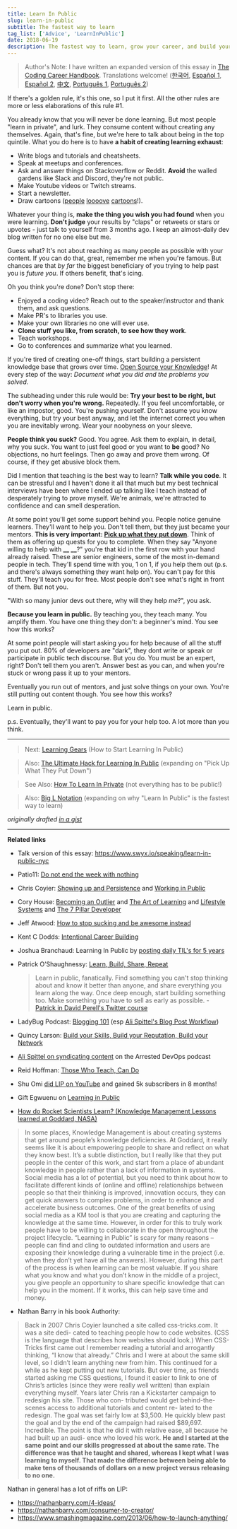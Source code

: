 ```yaml
---
title: Learn In Public
slug: learn-in-public
subtitle: The fastest way to learn
tag_list: ['Advice', 'LearnInPublic']
date: 2018-06-19
description: The fastest way to learn, grow your career, and build your network.
---
```


> Author's Note: I have written an expanded version of this essay in [The Coding Career Handbook](http://learninpublic.org/?from=swyxdotio-LIP).
> Translations welcome! ([한국어](https://velog.io/@kwanwooi/%EA%B3%B5%EA%B0%9C%EC%A0%81%EC%9C%BC%EB%A1%9C-%ED%95%99%EC%8A%B5%ED%95%98%EB%9D%BC), [Español 1](https://ricardoerl.com/blog/aprender-en-publico), [Español 2](https://gist.github.com/sw-yx/70d3ab5e9b18ff2ebdddcf45cd74ca47), [中文](https://juejin.im/post/6855456536056037389), [Português 1](https://segredo.dev/aprenda-em-publico/), [Português 2](https://mfgonzalez.github.io/aprendendo-em-publico))

If there's a golden rule, it's this one, so I put it first. All the other rules are more or less elaborations of this rule #1.

You already know that you will never be done learning. But most people "learn in private", and lurk. They consume content without creating any themselves. Again, that's fine, but we're here to talk about being in the top quintile. What you do here is to have **a habit of creating learning exhaust**:

- Write blogs and tutorials and cheatsheets.
- Speak at meetups and conferences.
- Ask and answer things on Stackoverflow or Reddit. **Avoid** the walled gardens like Slack and Discord, they're not public.
- Make Youtube videos or Twitch streams.
- Start a newsletter.
- Draw cartoons ([people](https://code-cartoons.com/) [loooove](https://wizardzines.com/) [cartoons](https://arkwright.github.io/scaling-react-server-side-rendering.html)!).

Whatever your thing is, **make the thing you wish you had found** when you were learning. **Don't judge** your results by "claps" or retweets or stars or upvotes - just talk to yourself from 3 months ago. I keep an almost-daily dev blog written for no one else but me.

Guess what? It's not about reaching as many people as possible with your content. If you can do that, great, remember me when you're famous. But chances are that _by far_ the biggest beneficiary of you trying to help past you is _future you_. If others benefit, that's icing.

Oh you think you're done? Don't stop there:

- Enjoyed a coding video? Reach out to the speaker/instructor and thank them, and ask questions.
- Make PR's to libraries you use.
- Make your own libraries no one will ever use.
- **Clone stuff you like, from scratch, to see how they work**.
- Teach workshops.
- Go to conferences and summarize what you learned.

If you're tired of creating one-off things, start building a persistent knowledge base that grows over time. [Open Source your Knowledge](https://www.swyx.io/speaking/open-source-knowledge/)! At every step of the way: _Document what you did and the problems you solved._

The subheading under this rule would be: **Try your best to be right, but don't worry when you're wrong.** Repeatedly. If you feel uncomfortable, or like an impostor, good. You're pushing yourself. Don't assume you know everything, but try your best anyway, and let the internet correct you when you are inevitably wrong. Wear your noobyness on your sleeve.

**People think you suck?** Good. You agree. Ask them to explain, in detail, why you suck. You want to just feel good or you want to **be** good? No objections, no hurt feelings. Then go away and prove them wrong. Of course, if they get abusive block them.

Did I mention that teaching is the best way to learn? **Talk while you code**. It can be stressful and I haven't done it all that much but my best technical interviews have been where I ended up talking like I teach instead of desperately trying to prove myself. We're animals, we're attracted to confidence and can smell desperation.

At some point you'll get some support behind you. People notice genuine learners. They'll want to help you. Don't tell them, but they just became your mentors. **This is very important: [Pick up what they put down](https://www.swyx.io/writing/learn-in-public-hack)**. Think of them as offering up quests for you to complete. When they say "Anyone willing to help with **\_\_** **\_\_**?" you're that kid in the first row with your hand already raised. These are senior engineers, some of the most in-demand people in tech. They'll spend time with you, 1 on 1, if you help them out (p.s. and there's always something they want help on). You can't pay for this stuff. They'll teach you for free. Most people don't see what's right in front of them. But not you.

"With so many junior devs out there, why will they help _me_?", you ask.

**Because you learn in public.** By teaching you, they teach many. You amplify them. You have one thing they don't: a beginner's mind. You see how this works?

At some point people will start asking you for help because of all the stuff you put out. 80% of developers are "dark", they dont write or speak or participate in public tech discourse. But you do. You must be an expert, right? Don't tell them you aren't. Answer best as you can, and when you're stuck or wrong pass it up to your mentors.

Eventually you run out of mentors, and just solve things on your own. You're still putting out content though. You see how this works?

Learn in public.

p.s. Eventually, they'll want to pay you for your help too. A lot more than you think.

---

> Next: [Learning Gears](https://www.swyx.io/writing/learning-gears/) (How to Start Learning In Public)

> Also: [The Ultimate Hack for Learning In Public](https://www.swyx.io/writing/learn-in-public-hack/) (expanding on "Pick Up What They Put Down")

> See Also: [How To Learn In Private](https://www.swyx.io/writing/learn-in-private) (not everything has to be public!)

> Also: [Big L Notation](https://www.swyx.io/writing/big-l-notation) (expanding on why "Learn In Public" is the fastest way to learn)

_originally drafted [in a gist](https://gist.github.com/sw-yx/9720bd4a30606ca3ffb8d407113c0fe5)_

---

**Related links**

- Talk version of this essay: https://www.swyx.io/speaking/learn-in-public-nyc
- Patio11: [Do not end the week with nothing](https://training.kalzumeus.com/newsletters/archive/do-not-end-the-week-with-nothing)
- Chris Coyier: [Showing up and Persistence](https://chriscoyier.net/2013/10/18/mediocre-ideas-showing-up-and-persistence/) and [Working in Public](https://chriscoyier.net/2012/09/23/working-in-public/)
- Cory House: [Becoming an Outlier](https://vimeo.com/97415346) and [The Art of Learning](https://www.bitnative.com/2013/12/14/programming-your-brain-the-art-of-learning-in-three-steps/) and [Lifestyle Systems](https://www.infoq.com/presentations/lifestyle-software-developer/) and [The 7 Pillar Developer](https://www.youtube.com/watch?v=Nks_Fb5TUjs&feature=emb_title)
- Jeff Atwood: [How to stop sucking and be awesome instead](https://blog.codinghorror.com/how-to-stop-sucking-and-be-awesome-instead/)
- Kent C Dodds: [Intentional Career Building](https://kentcdodds.com/blog/intentional-career-building)
- Joshua Branchaud: Learning In Public by [posting daily TIL's for 5 years](https://github.com/jbranchaud/til)
- Patrick O’Shaughnessy: [Learn, Build, Share, Repeat](https://twitter.com/david_perell/status/1214559294273683456?s=20)

    > Learn in public, fanatically. Find something you can't stop thinking about and know it better than anyone, and share everything you learn along the way. Once deep enough, start building something too. Make something you have to sell as early as possible. - [Patrick in David Perell's Twitter course](https://twitter.com/drkraft/status/1268194548343279616)
- LadyBug Podcast: [Blogging 101](https://ladybug.dev/episode/blogging-101/) (esp [Ali Spittel's Blog Post Workflow](https://dev.to/aspittel/my-blog-post-workflow-from-topic-to-publication-4n78))
- Quincy Larson: [Build your Skills, Build your Reputation, Build your Network](https://twitter.com/ossia/status/1079942716480344065?s=12)
- [Ali Spittel on syndicating content](https://podcasts.google.com/?feed=aHR0cHM6Ly9mZWVkcy5wb2R0cmFjLmNvbS9WR0F1bHBON01ZMVU&episode=aHR0cHM6Ly9tZWRpYS5ibHVicnJ5LmNvbS9hcnJlc3RlZGRldm9wcy9jb250ZW50LmJsdWJycnkuY29tL2FycmVzdGVkZGV2b3BzL2FycmVzdGVkLWRldm9wcy1wb2RjYXN0LWVwaXNvZGUxNDMubXAz&hl=en&ved=2ahUKEwiFwevO-KvnAhUwFzQIHdd-Dn4QjrkEegQICBAI&ep=6) on the Arrested DevOps podcast
- Reid Hoffman: [Those Who Teach, Can Do](https://medium.com/@reidhoffman/those-who-teach-can-do-98a30e9a74ea)
- Shu Omi [did LIP on YouTube](https://www.youtube.com/watch?v=JpzTYxzcF8I) and gained 5k subscribers in 8 months!
- Gift Egwuenu on [Learning in Public](https://www.youtube.com/watch?v=8VGoj8mrMnY)
- [How do Rocket Scientists Learn? (Knowledge Management Lessons learned at Goddard, NASA)](https://www.govloop.com/community/blog/how-do-rocket-scientists-learn-aka-knowledge-management-lessons-learned-at-goddard-nasa/)

> In some places, Knowledge Management is about creating systems that get around people’s knowledge deficiencies. At Goddard, it really seems like it is about empowering people to share and reflect on what they know best. It’s a subtle distinction, but I really like that they put people in the center of this work, and start from a place of abundant knowledge in people rather than a lack of information in systems.
> Social media has a lot of potential, but you need to think about how to facilitate different kinds of (online and offline) relationships between people so that their thinking is improved, innovation occurs, they can get quick answers to complex problems, in order to enhance and accelerate business outcomes.
> One of the great benefits of using social media as a KM tool is that you are creating and capturing the knowledge at the same time. However, in order for this to truly work people have to be willing to collaborate in the open throughout the project lifecycle. “Learning in Public” is scary for many reasons – people can find and cling to outdated information and users are exposing their knowledge during a vulnerable time in the project (i.e. when they don’t yet have all the answers). However, during this part of the process is when learning can be most valuable. If you share what you know and what you don’t know in the middle of a project, you give people an opportunity to share specific knowledge that can help you in the moment. If it works, this can help save time and money.

- Nathan Barry in his book Authority:

> Back in 2007 Chris Coyier launched a site called css-tricks.com. It was a site dedi- cated to teaching people how to code websites. (CSS is the language that describes how websites should look.) When CSS-Tricks first came out I remember reading a tutorial and arrogantly thinking, “I know that already.” Chris and I were at about the same skill level, so I didn’t learn anything new from him.
> This continued for a while as he kept putting out new tutorials. But over time, as friends started asking me CSS questions, I found it easier to link to one of Chris’s articles (since they were really well written) than explain everything myself.
> Years later Chris ran a Kickstarter campaign to redesign his site. Those who con- tributed would get behind-the-scenes access to additional tutorials and content re- lated to the redesign.
> The goal was set fairly low at $3,500. He quickly blew past the goal and by the end of the campaign had raised $89,697.
> Incredible.
> The point is that he did it with relative ease, all because he had built up an audi- ence who loved his work.
> **He and I started at the same point and our skills progressed at about the same rate. The difference was that he taught and shared, whereas I kept what I was learning to myself. That made the difference between being able to make tens of thousands of dollars on a new project versus releasing to no one.**

Nathan in general has a lot of riffs on LIP:

- https://nathanbarry.com/4-ideas/
- https://nathanbarry.com/consumer-to-creator/
- https://www.smashingmagazine.com/2013/06/how-to-launch-anything/

